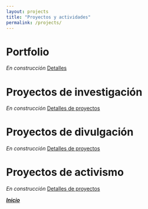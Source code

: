 ```yaml
---
layout: projects
title: "Proyectos y actividades"
permalink: /projects/
---
```


# Portfolio
*En construcción*
[Detalles](/projects/portfolio.md)

# Proyectos de investigación
*En construcción*
[Detalles de proyectos](/projects/research/research.md)
  
# Proyectos de divulgación
*En construcción*
[Detalles de proyectos](/projects/divulgacion/divulgacion.md)

# Proyectos de activismo
*En construcción*
[Detalles de proyectos](/projects/activismo/activismo.md)

***[Inicio](/)***
